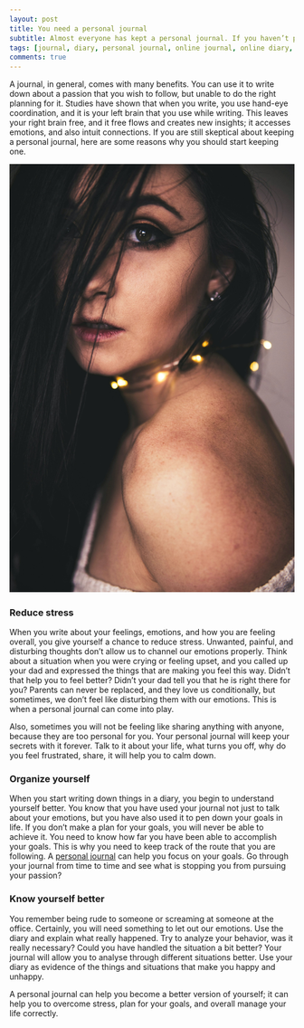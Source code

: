 ```yaml
---
layout: post
title: You need a personal journal
subtitle: Almost everyone has kept a personal journal. If you haven’t probably, you should think about keeping a personal journal.
tags: [journal, diary, personal journal, online journal, online diary, writing, writing community]
comments: true
---
```


<p>A journal, in general, comes with many benefits. You can use it to write down about a passion that you wish to follow, but unable to do the right planning for it. Studies have shown that when you write, you use hand-eye coordination, and it is your left brain that you use while writing. This leaves your right brain free, and it free flows and creates new insights; it accesses emotions, and also intuit connections.
If you are still skeptical about keeping a personal journal, here are some reasons why you should start keeping one.</p>

![You need a personal journal](/img/post/you-need-a-personal-journal.jpg)

<h3>Reduce stress</h3>
<p>When you write about your feelings, emotions, and how you are feeling overall, you give yourself a chance to reduce stress. Unwanted, painful, and disturbing thoughts don’t allow us to channel our emotions properly. Think about a situation when you were crying or feeling upset, and you called up your dad and expressed the things that are making you feel this way. Didn’t that help you to feel better? Didn’t your dad tell you that he is right there for you? Parents can never be replaced, and they love us conditionally, but sometimes, we don’t feel like disturbing them with our emotions. This is when a personal journal can come into play.</p>

<p>Also, sometimes you will not be feeling like sharing anything with anyone, because they are too personal for you. Your personal journal will keep your secrets with it forever. Talk to it about your life, what turns you off, why do you feel frustrated, share, it will help you to calm down.</p>

<h3>Organize yourself</h3>
<p>When you start writing down things in a diary, you begin to understand yourself better. You know that you have used your journal not just to talk about your emotions, but you have also used it to pen down your goals in life. If you don’t make a plan for your goals, you will never be able to achieve it. You need to know how far you have been able to accomplish your goals. This is why you need to keep track of the route that you are following. A <a href="https://www.goodnightjournal.com/journal/personal-journal" alt="Personal Journal">personal journal</a> can help you focus on your goals. Go through your journal from time to time and see what is stopping you from pursuing your passion?</p>

<h3>Know yourself better</h3>
<p>You remember being rude to someone or screaming at someone at the office. Certainly, you will need something to let out our emotions. Use the diary and explain what really happened. Try to analyze your behavior, was it really necessary? Could you have handled the situation a bit better? Your journal will allow you to analyse through different situations better. Use your diary as evidence of the things and situations that make you happy and unhappy.</p>

<p>A personal journal can help you become a better version of yourself; it can help you to overcome stress, plan for your goals, and overall manage your life correctly.</p>